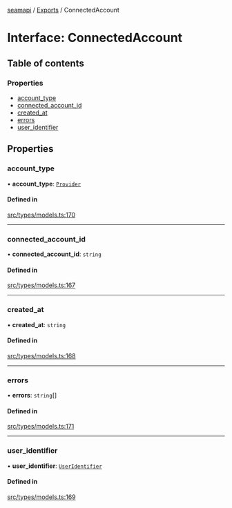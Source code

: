 [seamapi](../README.md) / [Exports](../modules.md) / ConnectedAccount

# Interface: ConnectedAccount

## Table of contents

### Properties

- [account\_type](ConnectedAccount.md#account_type)
- [connected\_account\_id](ConnectedAccount.md#connected_account_id)
- [created\_at](ConnectedAccount.md#created_at)
- [errors](ConnectedAccount.md#errors)
- [user\_identifier](ConnectedAccount.md#user_identifier)

## Properties

### account\_type

• **account\_type**: [`Provider`](../enums/Provider.md)

#### Defined in

[src/types/models.ts:170](https://github.com/seamapi/javascript/blob/main/src/types/models.ts#L170)

___

### connected\_account\_id

• **connected\_account\_id**: `string`

#### Defined in

[src/types/models.ts:167](https://github.com/seamapi/javascript/blob/main/src/types/models.ts#L167)

___

### created\_at

• **created\_at**: `string`

#### Defined in

[src/types/models.ts:168](https://github.com/seamapi/javascript/blob/main/src/types/models.ts#L168)

___

### errors

• **errors**: `string`[]

#### Defined in

[src/types/models.ts:171](https://github.com/seamapi/javascript/blob/main/src/types/models.ts#L171)

___

### user\_identifier

• **user\_identifier**: [`UserIdentifier`](UserIdentifier.md)

#### Defined in

[src/types/models.ts:169](https://github.com/seamapi/javascript/blob/main/src/types/models.ts#L169)
